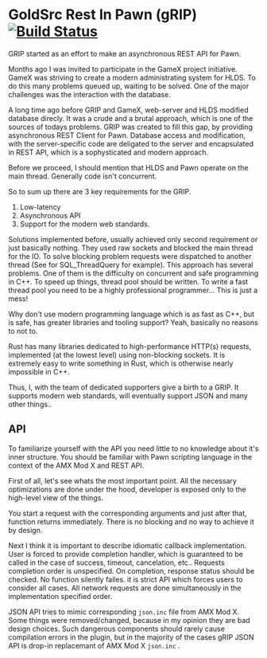 # GoldSrc Rest In Pawn (gRIP) [![Build Status](https://travis-ci.com/In-line/grip.svg?branch=master)](https://travis-ci.com/In-line/grip)

GRIP started as an effort to make an asynchronous REST API for Pawn.  

Months ago I was invited to participate in the GameX project initiative. GameX was striving to create a modern administrating system for HLDS. To do this many problems queued up, waiting to be solved. One of the major challenges was the interaction with the database. 

A long time ago before GRIP and GameX, web-server and HLDS modified database direcly. It was a crude and a brutal approach, which is one of the sources of todays problems. 
GRIP was created to fill this gap, by providing asynchronous REST Client for Pawn. Database access and modification, with the server-specific code are deligated to the server and encapsulated in REST API, which is a sophysticated and modern approach.

Before we proceed, I should mention that HLDS and Pawn operate on the main thread. Generally code isn't concurrent. 

So to sum up there are 3 key requirements for the GRIP. 
1) Low-latency
2) Asynchronous API
3) Support for the modern web standards.

Solutions implemented before, usually achieved only second requirement or just basically nothing. They used raw sockets and blocked the main thread for the IO. 
To solve blocking problem requests were dispatched to another thread (See for SQL_ThreadQuery for example). This approach has several problems. One of them is the difficulty on concurrent and safe programming in C++. To speed up things, thread pool should be written. To write a fast thread pool you need to be a highly professional programmer... This is just a mess! 

Why don't use modern programming language which is as fast as C++, but is safe, has greater libraries and tooling support? Yeah, basically no reasons to not to.  

Rust has many libraries dedicated to high-performance HTTP(s) requests, implemented (at the lowest level) using non-blocking sockets. It is extremely easy to write something in Rust, which is otherwise nearly impossible in C++. 

Thus, I, with the team of dedicated supporters give a birth to a GRIP. It supports modern web standards, will eventually support JSON and many other things..

## API 

To familiarize yourself with the API you need little to no knowledge about it's inner structure. You should be familiar with Pawn scripting language in the context of the AMX Mod X and REST API.

First of all, let's see whats the most important point. All the necessary optimizations are done under the hood, developer is exposed only to the high-level view of the things.

You start a request with the corresponding arguments and just after that, function returns immediately. There is no blocking and no way to achieve it by design.

Next I think it is important to describe idiomatic callback implementation. User is forced to provide completion handler, which is guaranteed to be called in the case of success, timeout, cancelation, etc.. Requests completion order is unspecified. On completion, response status should be checked. No function silently failes. it is strict API which forces users to consider all cases. All network requests are done simultaneously in the implementation specified order.

JSON API tries to mimic corresponding `json.inc` file from AMX Mod X. Some things were removed/changed, because in my opinion they are bad design choices. Such dangerous components should rarely cause compilation errors in the plugin, but in the majority of the cases gRIP JSON API is drop-in replacemant of AMX Mod X `json.inc` .
